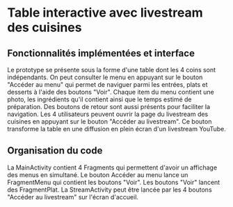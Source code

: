# Table interactive avec livestream des cuisines

## Fonctionnalités implémentées et interface
Le prototype se présente sous la forme d'une table dont les 4 coins sont indépendants. On peut consulter le menu en appuyant sur le bouton "Accéder au menu" qui permet de naviguer parmi les entrées, plats et desserts à l'aide des boutons "Voir". Chaque item du menu contient une photo, les ingrédients qu'il contient ainsi que le temps estimé de préparation. Des boutons de retour sont aussi présents pour faciliter la navigation.
Les 4 utilisateurs peuvent ouvrir la page du livestream des cuisines en appuyant sur le bouton "Accéder au livestream". Ce bouton transforme la table en une diffusion en plein écran d'un livestream YouTube.

## Organisation du code

La MainActivity contient 4 Fragments qui permettent d'avoir un affichage des menus en simultané. Le bouton Accéder au menu lance un FragmentMenu qui contient les boutons "Voir". Les boutons "Voir" lancent des FragmentPlat. La StreamActivity peut être lancée par les 4 boutons "Accéder au livestream" sur l'écran d'accueil.
